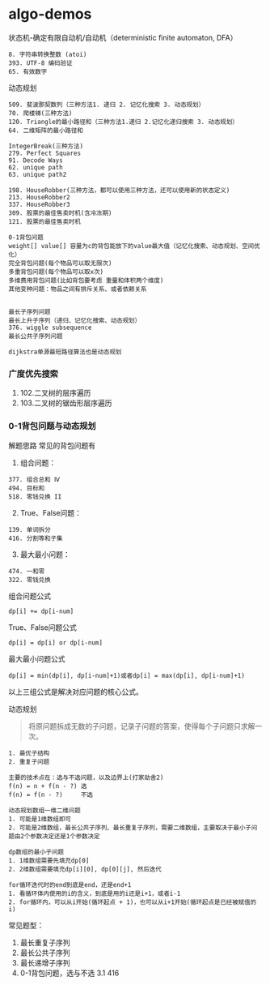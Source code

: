 # algo-demos

状态机-确定有限自动机/自动机（deterministic finite automaton, DFA）
```text
8. 字符串转换整数 (atoi)
393. UTF-8 编码验证
65. 有效数字
```
动态规划
```text
509. 斐波那契数列（三种方法1. 递归 2. 记忆化搜索 3. 动态规划）
70. 爬楼梯(三种方法)
120. Triangle的最小路径和（三种方法1.递归 2.记忆化递归搜索 3. 动态规划）
64. 二维矩阵的最小路径和

IntegerBreak(三种方法)
279. Perfect Squares
91. Decode Ways
62. unique path
63. unique path2

198. HouseRobber(三种方法，都可以使用三种方法，还可以使用新的状态定义)
213. HouseRobber2
337. HouseRobber3
309. 股票的最佳售卖时机(含冷冻期)
121. 股票的最佳售卖时机

0-1背包问题
weight[] value[] 容量为c的背包能放下的value最大值（记忆化搜索、动态规划、空间优化）
完全背包问题(每个物品可以取无限次)
多重背包问题(每个物品可以取x次)
多维费用背包问题(比如背包要考虑 重量和体积两个维度)
其他变种问题：物品之间有排斥关系、或者依赖关系


最长子序列问题
最长上升子序列（递归、记忆化搜索、动态规划）
376. wiggle subsequence
最长公共子序列问题

dijkstra单源最短路径算法也是动态规划
```

### 广度优先搜索
1. 102.二叉树的层序遍历
2. 103.二叉树的锯齿形层序遍历

### 0-1背包问题与动态规划
解题思路
常见的背包问题有
1. 组合问题：
```
377. 组合总和 Ⅳ
494. 目标和
518. 零钱兑换 II
```
2. True、False问题：
```text
139. 单词拆分
416. 分割等和子集
```
3. 最大最小问题：
```
474. 一和零
322. 零钱兑换
```
组合问题公式
```text
dp[i] += dp[i-num]
```
True、False问题公式
```text
dp[i] = dp[i] or dp[i-num]
```

最大最小问题公式
```text
dp[i] = min(dp[i], dp[i-num]+1)或者dp[i] = max(dp[i], dp[i-num]+1)
```
以上三组公式是解决对应问题的核心公式。

动态规划
> 将原问题拆成无数的子问题，记录子问题的答案，使得每个子问题只求解一次。
```text
1. 最优子结构
2. 重复子问题

主要的技术点在：选与不选问题，以及边界上(打家劫舍2)
f(n) = n + f(n - ?) 选 
f(n) = f(n - ?)     不选

动态规划数组一维二维问题
1. 可能是1维数组即可
2. 可能是2维数组，最长公共子序列、最长重复子序列，需要二维数组，主要取决于最小子问题由2个参数决定还是1个参数决定

dp数组的最小子问题
1. 1维数组需要先填充dp[0]
2. 2维数组需要填充dp[i][0], dp[0][j], 然后迭代

for循环迭代时的end到底是end，还是end+1
1. 看循环体内使用的i的含义，到底是用的i还是i+1，或者i-1
2. for循环内，可以从i开始(循环起点 + 1)，也可以从i+1开始(循环起点是已经被赋值的i)
```
常见题型：
1. 最长重复子序列
2. 最长公共子序列
3. 最长递增子序列
3. 0-1背包问题，选与不选
   3.1 416

